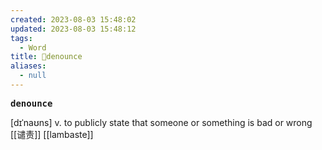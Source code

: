 ```yaml
---
created: 2023-08-03 15:48:02
updated: 2023-08-03 15:48:12
tags:
  - Word
title: 📖denounce
aliases:
  - null
---
```


<pre><strong>denounce</strong></pre>
[dɪˈnaʊns]
v. to publicly state that someone or something is bad or wrong [[谴责]]
[[lambaste]]
